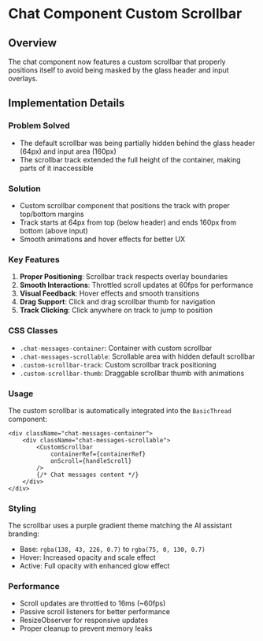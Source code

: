 # Chat Component Custom Scrollbar

## Overview

The chat component now features a custom scrollbar that properly positions itself to avoid being masked by the glass header and input overlays.

## Implementation Details

### Problem Solved
- The default scrollbar was being partially hidden behind the glass header (64px) and input area (160px)
- The scrollbar track extended the full height of the container, making parts of it inaccessible

### Solution
- Custom scrollbar component that positions the track with proper top/bottom margins
- Track starts at 64px from top (below header) and ends 160px from bottom (above input)
- Smooth animations and hover effects for better UX

### Key Features

1. **Proper Positioning**: Scrollbar track respects overlay boundaries
2. **Smooth Interactions**: Throttled scroll updates at 60fps for performance
3. **Visual Feedback**: Hover effects and smooth transitions
4. **Drag Support**: Click and drag scrollbar thumb for navigation
5. **Track Clicking**: Click anywhere on track to jump to position

### CSS Classes

- `.chat-messages-container`: Container with custom scrollbar
- `.chat-messages-scrollable`: Scrollable area with hidden default scrollbar
- `.custom-scrollbar-track`: Custom scrollbar track positioning
- `.custom-scrollbar-thumb`: Draggable scrollbar thumb with animations

### Usage

The custom scrollbar is automatically integrated into the `BasicThread` component:

```tsx
<div className="chat-messages-container">
    <div className="chat-messages-scrollable">
        <CustomScrollbar 
            containerRef={containerRef} 
            onScroll={handleScroll}
        />
        {/* Chat messages content */}
    </div>
</div>
```

### Styling

The scrollbar uses a purple gradient theme matching the AI assistant branding:
- Base: `rgba(138, 43, 226, 0.7)` to `rgba(75, 0, 130, 0.7)`
- Hover: Increased opacity and scale effect
- Active: Full opacity with enhanced glow effect

### Performance

- Scroll updates are throttled to 16ms (~60fps)
- Passive scroll listeners for better performance
- ResizeObserver for responsive updates
- Proper cleanup to prevent memory leaks 